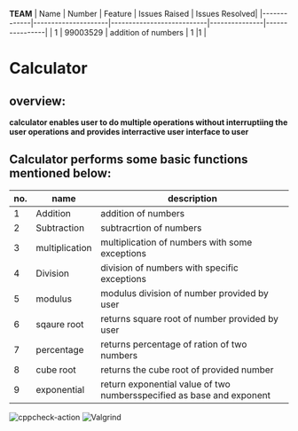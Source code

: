 **TEAM**
|       Name  |     Number          |           Feature         | Issues Raised | Issues Resolved|
|-------------|---------------------|---------------------------|---------------|----------------|
|        1    | 99003529            |  addition of numbers      |            1 |1               |




# Calculator
## overview:
  **calculator enables user to do multiple operations without interruptiing the user operations and  provides interractive user interface to user**

##  Calculator performs some basic functions mentioned below:
|       no.   |     name          |                 description                   |
|-------------|-------------------|-----------------------------------------------|
|        1    | Addition          |  addition of numbers                          |
|        2    | Subtraction       | subtracrtion of numbers                       |
|        3    | multiplication    | multiplication of numbers with some exceptions|
|        4    | Division          | division of numbers with specific exceptions  |
|        5    | modulus           | modulus division of number provided by user   |
|        6    | sqaure root       | returns square root of number provided by user|
|        7    | percentage        | returns percentage of ration of two numbers   |
|        8    | cube root         | returns the cube root of provided number      |
|        9    | exponential       | return exponential value of two numbersspecified as base and exponent|




![cppcheck-action](https://github.com/99003537/Calculator/workflows/cppcheck-action/badge.svg)     ![Valgrind](https://github.com/99003537/Calculator/workflows/Valgrind/badge.svg)


